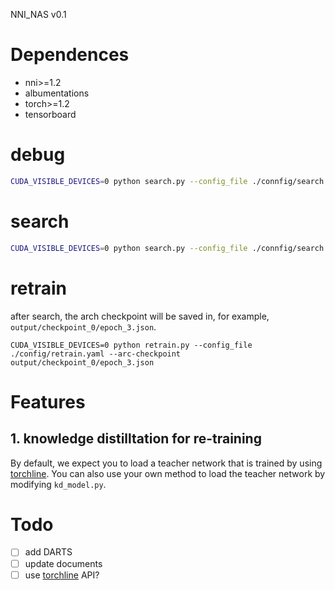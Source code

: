 NNI_NAS v0.1

# Dependences

- nni>=1.2
- albumentations
- torch>=1.2
- tensorboard

# debug

```bash
CUDA_VISIBLE_DEVICES=0 python search.py --config_file ./connfig/search.yaml --debug dataset.name fakedata
```

# search

```bash
CUDA_VISIBLE_DEVICES=0 python search.py --config_file ./connfig/search.yaml
```


# retrain
after search, the arch checkpoint will be saved in, for example, `output/checkpoint_0/epoch_3.json`.

```
CUDA_VISIBLE_DEVICES=0 python retrain.py --config_file ./config/retrain.yaml --arc-checkpoint output/checkpoint_0/epoch_3.json
```

# Features

## 1. knowledge distilltation for re-training

By default, we expect you to load a teacher network that is trained by using [torchline](https://github.com/marsggbo/torchline). You can also use your own method to load the teacher network by modifying `kd_model.py`.

# Todo

- [ ] add DARTS
- [ ] update documents
- [ ] use [torchline](https://github.com/marsggbo/torchline) API?